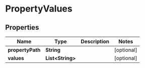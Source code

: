 

# PropertyValues


## Properties

| Name | Type | Description | Notes |
|------------ | ------------- | ------------- | -------------|
|**propertyPath** | **String** |  |  [optional] |
|**values** | **List&lt;String&gt;** |  |  [optional] |



